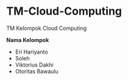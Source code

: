 # TM-Cloud-Computing
TM Kelompok Cloud Computing


**Nama Kelompok**

- Eri Hariyanto
- Soleh
- Viktorius Dakhi
- Otoritas Bawaulu
